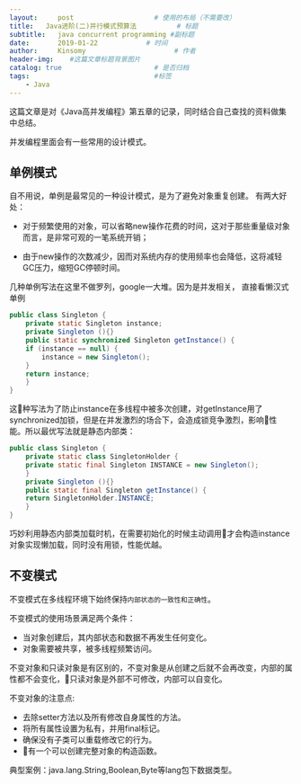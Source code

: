 ```yaml
---
layout:     post                    # 使用的布局（不需要改）
title:   Java进阶(二)并行模式预算法          # 标题 
subtitle:   java concurrent programming #副标题
date:       2019-01-22            # 时间
author:     Kinsomy                      # 作者
header-img:    #这篇文章标题背景图片
catalog: true                       # 是否归档
tags:                               #标签
    - Java
---
```


这篇文章是对《Java高并发编程》第五章的记录，同时结合自己查找的资料做集中总结。

并发编程里面会有一些常用的设计模式。

## 单例模式
自不用说，单例是最常见的一种设计模式，是为了避免对象重复创建。
有两大好处：

* 对于频繁使用的对象，可以省略new操作花费的时间，这对于那些重量级对象而言，是非常可观的一笔系统开销；

* 由于new操作的次数减少，因而对系统内存的使用频率也会降低，这将减轻GC压力，缩短GC停顿时间。

几种单例写法在这里不做罗列，google一大堆。因为是并发相关，
直接看懒汉式单例
```java
public class Singleton {  
    private static Singleton instance;  
    private Singleton (){}  
    public static synchronized Singleton getInstance() {  
    if (instance == null) {  
        instance = new Singleton();  
    }  
    return instance;  
    }  
}
```
这种写法为了防止instance在多线程中被多次创建，对getInstance用了synchronized加锁，但是在并发激烈的场合下，会造成锁竞争激烈，影响性能。所以最优写法就是静态内部类：

```java
public class Singleton {  
    private static class SingletonHolder {  
    private static final Singleton INSTANCE = new Singleton();  
    }  
    private Singleton (){}  
    public static final Singleton getInstance() {  
    return SingletonHolder.INSTANCE;  
    }  
}
```
巧妙利用静态内部类加载时机，在需要初始化的时候主动调用才会构造instance对象实现懒加载，同时没有用锁，性能优越。

## 不变模式
不变模式在多线程环境下始终保持`内部状态的一致性和正确性`。

不变模式的使用场景满足两个条件：
* 当对象创建后，其内部状态和数据不再发生任何变化。
* 对象需要被共享，被多线程频繁访问。

不变对象和只读对象是有区别的，不变对象是从创建之后就不会再改变，内部的属性都不会变化，只读对象是外部不可修改，内部可以自变化。

不变对象的注意点:
* 去除setter方法以及所有修改自身属性的方法。
* 将所有属性设置为私有，并用final标记。
* 确保没有子类可以重载修改它的行为。
* 有一个可以创建完整对象的构造函数。

典型案例：java.lang.String,Boolean,Byte等lang包下数据类型。





